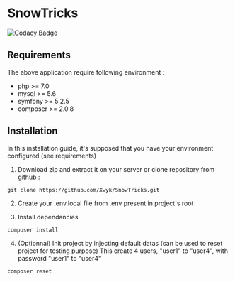 # SnowTricks

[![Codacy Badge](https://api.codacy.com/project/badge/Grade/1f3ee1424707446ba0f453ca1afb08ce)](https://app.codacy.com/gh/florianleboul/SnowTricks?utm_source=github.com&utm_medium=referral&utm_content=florianleboul/SnowTricks&utm_campaign=Badge_Grade_Settings)

## Requirements

The above application require following environment :
- php >= 7.0
- mysql >= 5.6
- symfony >= 5.2.5
- composer >= 2.0.8

## Installation

In this installation guide, it's supposed that you have your environment configured (see requirements)
1. Download zip and extract it on your server or clone repository from github :
```
git clone https://github.com/Xwyk/SnowTricks.git
```
2. Create your .env.local file from .env present in project's root

3. Install dependancies
```
composer install
```

4. (Optionnal) Init project by injecting default datas (can be used to reset project for testing purpose)
This create 4 users, "user1" to "user4", with password "user1" to "user4"
```
composer reset
```